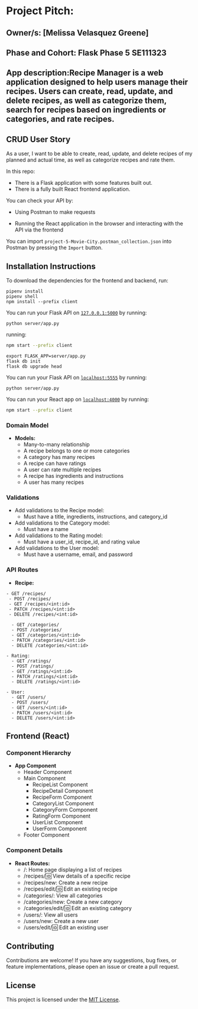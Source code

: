 
# Project Pitch:

## Owner/s: [Melissa Velasquez Greene]

## Phase and Cohort: Flask Phase 5 SE111323

## App description:Recipe Manager is a web application designed to help users manage their recipes. Users can create, read, update, and delete recipes, as well as categorize them, search for recipes based on ingredients or categories, and rate recipes.

## CRUD User Story

As a user, I want to be able to create, read, update, and delete recipes of my planned and actual time, as well as categorize recipes and rate them.

In this repo:

- There is a Flask application with some features built out.
- There is a fully built React frontend application.

You can check your API by:

- Using Postman to make requests

- Running the React application in the browser and interacting with the API via
  the frontend

You can import `project-5-Movie-City.postman_collection.json` into Postman by
pressing the `Import` button.

## Installation Instructions

To download the dependencies for the frontend and backend, run:

```console
pipenv install
pipenv shell
npm install --prefix client
```

You can run your Flask API on [`127.0.0.1:5000`](http://127.0.0.1:5000/) by
running:

```console
python server/app.py
```

running:

```sh
npm start --prefix client
```

```console
export FLASK_APP=server/app.py
flask db init
flask db upgrade head
```
You can run your Flask API on [`localhost:5555`](http://localhost:5555) by
running:

```console
python server/app.py
```

You can run your React app on [`localhost:4000`](http://localhost:4000) by
running:

```sh
npm start --prefix client
```

### Domain Model

- **Models:**
  - Many-to-many relationship
  - A recipe belongs to one or more categories
  - A category has many recipes
  - A recipe can have ratings
  - A user can rate multiple recipes
  - A recipe has ingredients and instructions
  - A user has many recipes

### Validations

- Add validations to the Recipe model:
  - Must have a title, ingredients, instructions, and category_id
- Add validations to the Category model:
  - Must have a name
- Add validations to the Rating model:
  - Must have a user_id, recipe_id, and rating value
- Add validations to the User model:
  - Must have a username, email, and password


### API Routes

- **Recipe:**
 ```
- GET /recipes/
  - POST /recipes/
  - GET /recipes/<int:id>
  - PATCH /recipes/<int:id>
  - DELETE /recipes/<int:id>
```
  
``` - **Category:**
  - GET /categories/
  - POST /categories/
  - GET /categories/<int:id>
  - PATCH /categories/<int:id>
  - DELETE /categories/<int:id>
```
  
```
- Rating:
  - GET /ratings/
  - POST /ratings/
  - GET /ratings/<int:id>
  - PATCH /ratings/<int:id>
  - DELETE /ratings/<int:id>
```

```
- User:
  - GET /users/
  - POST /users/
  - GET /users/<int:id>
  - PATCH /users/<int:id>
  - DELETE /users/<int:id>
```

## Frontend (React)

### Component Hierarchy

- **App Component**
  - Header Component
  - Main Component
    - RecipeList Component
    - RecipeDetail Component
    - RecipeForm Component
    - CategoryList Component
    - CategoryForm Component
    - RatingForm Component
    - UserList Component
    - UserForm Component
  - Footer Component

### Component Details

- **React Routes:**
  - /: Home page displaying a list of recipes
  - /recipes/:id: View details of a specific recipe
  - /recipes/new: Create a new recipe
  - /recipes/edit/:id: Edit an existing recipe
  - /categories/: View all categories
  - /categories/new: Create a new category
  - /categories/edit/:id: Edit an existing category
  - /users/: View all users
  - /users/new: Create a new user
  - /users/edit/:id: Edit an existing user

## Contributing

Contributions are welcome! If you have any suggestions, bug fixes, or feature implementations, please open an issue or create a pull request.

## License

This project is licensed under the [MIT License](https://opensource.org/licenses/MIT).




